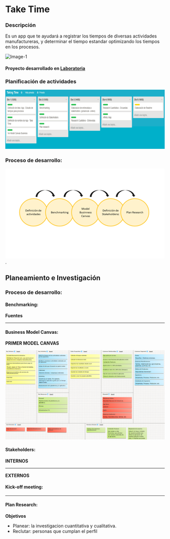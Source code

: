# Take Time

### Descripción

Es un app que te ayudará a registrar los tiempos de diversas actividades manufactureras, y determinar el  tiempo estandar optimizando los tiempos en los procesos.

![Image-1](LOGO)

#### Proyecto desarrollado en [Laboratoria](http://www.laboratoria.la/)

### Planificación de actividades

![Image-2](https://github.com/PaoSil/Take-Time/blob/master/assets/img/trello-actividades.png)

### Proceso de desarrollo:

![Image-3](https://github.com/PaoSil/Take-Time/blob/master/assets/img/proceso%20de%20desarrollo%20.png).

## Planeamiento e Investigación

### Proceso de desarrollo:

#### Benchmarking:

**Fuentes**

-----------------------

#### Business Model Canvas:

**PRIMER MODEL CANVAS**

![Image-4](https://github.com/PaoSil/Take-Time/blob/master/assets/img/model%20canvas.png)

#### Stakeholders:

**INTERNOS**

----------------------

**EXTERNOS**
#### Kick-off meeting:

----------------------

#### Plan Research:

**Objetivos**

* Planear: la investigacion cuantitativa y cualitativa.
* Reclutar: personas que cumplan el perfil
